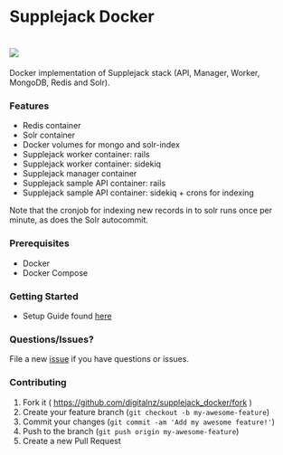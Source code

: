 # Supplejack Docker
# ![](http://digitalnz.github.io/supplejack/images/supplejack_logo.png)
Docker implementation of Supplejack stack (API, Manager, Worker, MongoDB, Redis and Solr).

### Features
- Redis container
- Solr container
- Docker volumes for mongo and solr-index
- Supplejack worker container: rails
- Supplejack worker container: sidekiq
- Supplejack manager container
- Supplejack sample API container: rails
- Supplejack sample API container: sidekiq + crons for indexing

Note that the cronjob for indexing new records in to solr runs once per minute, as does the Solr autocommit.

### Prerequisites
- Docker
- Docker Compose

### Getting Started
- Setup Guide found [here](http://digitalnz.github.io/supplejack/start/docker-setup.html)

### Questions/Issues?
File a new [issue](https://github.com/digitalnz/supplejack_docker/issues/new) if you have questions or issues.

### Contributing

1. Fork it ( https://github.com/digitalnz/supplejack_docker/fork )
2. Create your feature branch (`git checkout -b my-awesome-feature`)
3. Commit your changes (`git commit -am 'Add my awesome feature!'`)
4. Push to the branch (`git push origin my-awesome-feature`)
5. Create a new Pull Request

